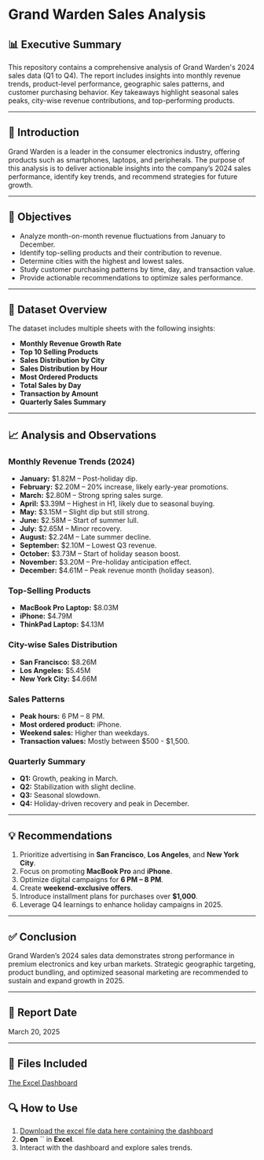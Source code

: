# Grand Warden Sales Analysis

## 📊 Executive Summary

This repository contains a comprehensive analysis of Grand Warden's 2024 sales data (Q1 to Q4). The report includes insights into monthly revenue trends, product-level performance, geographic sales patterns, and customer purchasing behavior. Key takeaways highlight seasonal sales peaks, city-wise revenue contributions, and top-performing products.

---

## 📝 Introduction

Grand Warden is a leader in the consumer electronics industry, offering products such as smartphones, laptops, and peripherals. The purpose of this analysis is to deliver actionable insights into the company’s 2024 sales performance, identify key trends, and recommend strategies for future growth.

---

## 🎯 Objectives

- Analyze month-on-month revenue fluctuations from January to December.
- Identify top-selling products and their contribution to revenue.
- Determine cities with the highest and lowest sales.
- Study customer purchasing patterns by time, day, and transaction value.
- Provide actionable recommendations to optimize sales performance.

---

## 📂 Dataset Overview

The dataset includes multiple sheets with the following insights:

- **Monthly Revenue Growth Rate**
- **Top 10 Selling Products**
- **Sales Distribution by City**
- **Sales Distribution by Hour**
- **Most Ordered Products**
- **Total Sales by Day**
- **Transaction by Amount**
- **Quarterly Sales Summary**

---

## 📈 Analysis and Observations

### Monthly Revenue Trends (2024)

- **January:** $1.82M – Post-holiday dip.
- **February:** $2.20M – 20% increase, likely early-year promotions.
- **March:** $2.80M – Strong spring sales surge.
- **April:** $3.39M – Highest in H1, likely due to seasonal buying.
- **May:** $3.15M – Slight dip but still strong.
- **June:** $2.58M – Start of summer lull.
- **July:** $2.65M – Minor recovery.
- **August:** $2.24M – Late summer decline.
- **September:** $2.10M – Lowest Q3 revenue.
- **October:** $3.73M – Start of holiday season boost.
- **November:** $3.20M – Pre-holiday anticipation effect.
- **December:** $4.61M – Peak revenue month (holiday season).

### Top-Selling Products

- **MacBook Pro Laptop:** $8.03M
- **iPhone:** $4.79M
- **ThinkPad Laptop:** $4.13M

### City-wise Sales Distribution

- **San Francisco:** $8.26M
- **Los Angeles:** $5.45M
- **New York City:** $4.66M

### Sales Patterns

- **Peak hours:** 6 PM – 8 PM.
- **Most ordered product:** iPhone.
- **Weekend sales:** Higher than weekdays.
- **Transaction values:** Mostly between $500 - $1,500.

### Quarterly Summary

- **Q1:** Growth, peaking in March.
- **Q2:** Stabilization with slight decline.
- **Q3:** Seasonal slowdown.
- **Q4:** Holiday-driven recovery and peak in December.

---

## 💡 Recommendations

1. Prioritize advertising in **San Francisco**, **Los Angeles**, and **New York City**.
2. Focus on promoting **MacBook Pro** and **iPhone**.
3. Optimize digital campaigns for **6 PM – 8 PM**.
4. Create **weekend-exclusive offers**.
5. Introduce installment plans for purchases over **$1,000**.
6. Leverage Q4 learnings to enhance holiday campaigns in 2025.

---

## ✅ Conclusion

Grand Warden’s 2024 sales data demonstrates strong performance in premium electronics and key urban markets. Strategic geographic targeting, product bundling, and optimized seasonal marketing are recommended to sustain and expand growth in 2025.

---

## 📅 Report Date
March 20, 2025

---

## 📁 Files Included

[The Excel Dashboard](https://drive.google.com/file/d/1D0zzmo4w9fAa6iL7wC_p9CiV8VrZhy5L/view?usp=drive_link) 

## 🔍 How to Use

1. [Download the excel file data here containing the dashboard](https://docs.google.com/spreadsheets/d/1gqlu4qkBJdor6gcN3oQK6F0A9tW-Xyox/edit?usp=drive_link&ouid=112991837850993117892&rtpof=true&sd=true)
2. **Open** `` in **Excel**.
3. Interact with the dashboard and explore sales trends.
